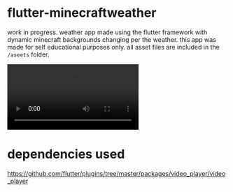 # flutter-minecraftweather
work in progress.
weather app made using the flutter framework with dynamic minecraft backgrounds changing per the weather.
this app was made for self educational purposes only.
all asset files are included in the `/aseets` folder.

![Preview](https://user-images.githubusercontent.com/33470998/133988024-494250fb-cbf2-4eba-9d8a-16440ab80c0c.mp4)



# dependencies used
https://github.com/flutter/plugins/tree/master/packages/video_player/video_player
